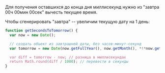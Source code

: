 Для получения оставшихся до конца дня миллисекунд нужно из "завтра 00ч 00мин 00сек" вычесть текущее время.

Чтобы сгенерировать "завтра" -- увеличим текущую дату на 1 день:

```js run
function getSecondsToTomorrow() {
  var now = new Date();

  // создать объект из завтрашней даты, без часов-минут-секунд
  var tomorrow = new Date(now.getFullYear(), now.getMonth(), *!*now.getDate()+1*/!*);

  var diff = tomorrow - now; // разница в миллисекундах
  return Math.round(diff / 1000); // перевести в секунды
}
```

